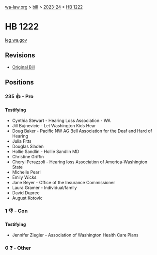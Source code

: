 [wa-law.org](/) > [bill](/bill/) > [2023-24](/bill/2023-24/) > [HB 1222](/bill/2023-24/hb/1222/)

# HB 1222
[leg.wa.gov](https://app.leg.wa.gov/billsummary?BillNumber=1222&Year=2023&Initiative=false)

## Revisions
* [Original Bill](1/)

## Positions
### 235 👍 - Pro
#### Testifying
* Cynthia Stewart - Hearing Loss Association - WA
* Jill  Bujnevicie  - Let Washington Kids Hear
* Doug  Baker - Pacific NW AG Bell Association for the Deaf and Hard of Hearing
* Julia Fitts
* Douglas Sladen
* Hollie Sandlin - Hollie Sandlin MD
* Christine Griffin
* Cheryl Perazzoli - Hearing loss Association of America-Washington State
* Michelle Pearl
* Emily Wicks
* Jane Beyer - Office of the Insurance Commissioner
* Laura Gramer - Individual/family 
* David Dupree
* August Kotovic

### 1 👎 - Con
#### Testifying
* Jennifer Ziegler - Association of Washington Health Care Plans

### 0 ❓ - Other

